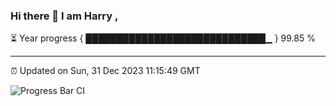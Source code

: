 ### Hi there 👋 I am Harry , 

⏳ Year progress { █████████████████████████████▁ } 99.85 %

---

⏰ Updated on Sun, 31 Dec 2023 11:15:49 GMT

![Progress Bar CI](https://github.com/duykhang68/duykhang68/workflows/Progress%20Bar%20CI/badge.svg)
